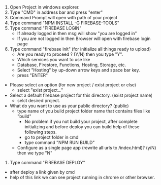 1. Open Project in windows explorer.
1. Type "CMD" in address bar and press "enter"
1. Command Prompt will open with path of your project
1. Type command "NPM INSTALL -G FIREBASE-TOOLS"
1. Type command "FIREBASE LOGIN"
   - If already logged in then msg will show "you are logged in"
   - If you are not logged in then Browser will open with firebase login page
1. Type command "firebase init" (for initialize all things ready to upload)
   - Are you ready to proceed ? (Y/N) then you type "Y".
   - Which services you want to use like
	- Database, Firestore, Functions, Hosting, Storage, etc.
	- Select "Hosting" by up-down arrow keys and space bar key.
	- press "ENTER"
  - Please select an option (for new project / exist project or else)
	- select "exist project..."
  - Select a default firebase project for this directory. (exist project name)
	- selct desired project.
  - What do you want to use as your public directory? (public) 
	- type name of you build project folder name that contains files like "build"
		- No problem if you not build your project, after complete initializing and before deploy you can build help of these following steps.
		- go to project folder in cmd
		- type command "NPM RUN BUILD"
	- Configure as a single page app (rewrite all urls to /index.html)? (y/N) then we type "N"  
1. Type command "FIREBASE DEPLOY"
  - after deploy a link given by cmd 
  - help of this link we can see project running in chrome or other browser.
